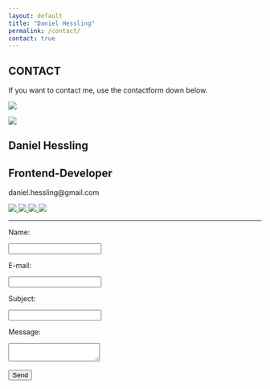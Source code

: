```yaml
---
layout: default
title: "Daniel Hessling"
permalink: /contact/
contact: true
---
```



<section>
<div class="big-spacer"></div>
<h2><span>CONTACT</span></h2>
<div class="mini-spacer"></div>
<p id="contact-info">If you want to contact me, use the contactform down below.</p>
<div class="spacer contact-d-none"></div>

<a href="{{site.url}}"><img class="mob-logo" src="../assets/images/dh.png"></a>
<div class="card-div">
<div class='card'>
<div class="card-content">
<div class="card-left">
<img src="../assets/images/jag.jpg" id="contact-me">
</div>
<div class="card-right">
<h1>Daniel Hessling</h1>
<h2>Frontend-Developer</h2>
<p>daniel.hessling@gmail.com</p>
<a href="https://linkedin.com/in/danielhessling" target="_blank">
<img src="../assets/images/linkedin.png" class="card-icon">
</a>
<a href="https://twitter.com/dannehess" target="_blank">
<img src="../assets/images/twitter.png" class="card-icon">
</a>
<a href="https://www.facebook.com/daniel.hessling.1" target="_blank">
<img src="../assets/images/facebook.png" class="card-icon">
</a>
<a href="https://www.instagram.com/dannehess/" target="_blank">
<img src="../assets/images/instagram.png" class="card-icon">
</a>
<hr class="card-hr">
</div>
</div>
</div>
</div>


<div class="spacer contact-d-none"></div>
<div class="big-spacer"></div>

<div class="contact-center-form">
<form id="kontakt" name="kontakt" method="post" action="contactform.php">
<p class="label-p">Name:</p>
<input type="text" name="name" required>
<div class="mini-spacer"></div>
<p class="label-p">E-mail:</p>
<input type="text" name="email" required>
<div class="mini-spacer"></div>
<p class="label-p">Subject:</p>
<input type="text" name="subject" required>
<div class="mini-spacer"></div>
<p class="label-p">Message:</p>
<textarea name="message" required></textarea><br><br>
<input name="submit" type="submit" value="Send" id="submit_button">
</form>
</div>

<div class="big-spacer"></div>
</section>